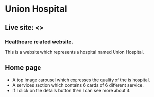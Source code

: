 # Union Hospital

## Live site: <>

### Healthcare related website.

This is a website which represents a hospital named Union Hospital.

## Home page

-   A top image carousel which expresses the quality of the is hospital.
-   A services section which contains 6 cards of 6 different service.
-   If I click on the details button then I can see more about it.
